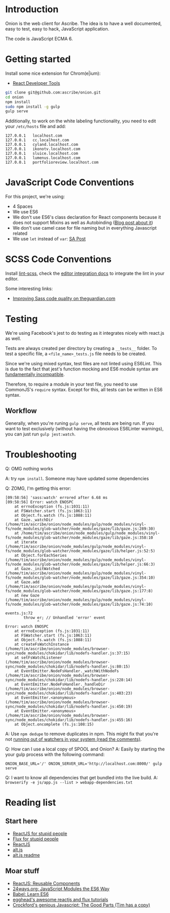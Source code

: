 Introduction
============

Onion is the web client for Ascribe. The idea is to have a well documented,
easy to test, easy to hack, JavaScript application.

The code is JavaScript ECMA 6.


Getting started
===============
Install some nice extension for Chrom(e|ium):

- [React Developer Tools](https://chrome.google.com/webstore/detail/react-developer-tools/fmkadmapgofadopljbjfkapdkoienihi)
  
```bash
git clone git@github.com:ascribe/onion.git
cd onion
npm install
sudo npm install -g gulp
gulp serve
```

Additionally, to work on the white labeling functionality, you need to edit your `/etc/hosts` file and add:

```
127.0.0.1   localhost.com
127.0.0.1   cc.localhost.com
127.0.0.1   cyland.localhost.com
127.0.0.1   ikonotv.localhost.com
127.0.0.1   sluice.localhost.com
127.0.0.1   lumenus.localhost.com
127.0.0.1   portfolioreview.localhost.com
```


JavaScript Code Conventions
===========================
For this project, we're using:

* 4 Spaces
* We use ES6
* We don't use ES6's class declaration for React components because it does not support Mixins as well as Autobinding ([Blog post about it](http://facebook.github.io/react/blog/2015/01/27/react-v0.13.0-beta-1.html#autobinding))
* We don't use camel case for file naming but in everything Javascript related
* We use `let` instead of `var`: [SA Post](http://stackoverflow.com/questions/762011/javascript-let-keyword-vs-var-keyword) 


SCSS Code Conventions
=====================
Install [lint-scss](https://github.com/brigade/scss-lint), check the [editor integration docs](https://github.com/brigade/scss-lint#editor-integration) to integrate the lint in your editor.

Some interesting links:
* [Improving Sass code quality on theguardian.com](https://www.theguardian.com/info/developer-blog/2014/may/13/improving-sass-code-quality-on-theguardiancom)


Testing
===============
We're using Facebook's jest to do testing as it integrates nicely with react.js as well.

Tests are always created per directory by creating a `__tests__` folder. To test a specific file, a `<file_name>_tests.js` file needs to be created.

Since we're using mixed syntax, test files are not linted using ES6Lint.
This is due to the fact that jest's function mocking and ES6 module syntax are [fundamentally incompatible](https://github.com/babel/babel-jest/issues/16).

Therefore, to require a module in your test file, you need to use CommonJS's `require` syntax. Except for this, all tests can be written in ES6 syntax.

## Workflow
Generally, when you're runing `gulp serve`, all tests are being run.
If you want to test exclusively (without having the obnoxious ES6Linter warnings), you can just run `gulp jest:watch`.


Troubleshooting
===============

Q: OMG nothing works

A: try `npm install`. Someone may have updated some dependencies

Q: ZOMG, I'm getting this error:
```
[09:58:56] 'sass:watch' errored after 6.68 ms
[09:58:56] Error: watch ENOSPC
    at errnoException (fs.js:1031:11)
    at FSWatcher.start (fs.js:1063:11)
    at Object.fs.watch (fs.js:1088:11)
    at Gaze._watchDir (/home/tim/ascribe/onion/node_modules/gulp/node_modules/vinyl-fs/node_modules/glob-watcher/node_modules/gaze/lib/gaze.js:289:30)
    at /home/tim/ascribe/onion/node_modules/gulp/node_modules/vinyl-fs/node_modules/glob-watcher/node_modules/gaze/lib/gaze.js:358:10
    at iterate (/home/tim/ascribe/onion/node_modules/gulp/node_modules/vinyl-fs/node_modules/glob-watcher/node_modules/gaze/lib/helper.js:52:5)
    at Object.forEachSeries (/home/tim/ascribe/onion/node_modules/gulp/node_modules/vinyl-fs/node_modules/glob-watcher/node_modules/gaze/lib/helper.js:66:3)
    at Gaze._initWatched (/home/tim/ascribe/onion/node_modules/gulp/node_modules/vinyl-fs/node_modules/glob-watcher/node_modules/gaze/lib/gaze.js:354:10)
    at Gaze.add (/home/tim/ascribe/onion/node_modules/gulp/node_modules/vinyl-fs/node_modules/glob-watcher/node_modules/gaze/lib/gaze.js:177:8)
    at new Gaze (/home/tim/ascribe/onion/node_modules/gulp/node_modules/vinyl-fs/node_modules/glob-watcher/node_modules/gaze/lib/gaze.js:74:10)

events.js:72
        throw er; // Unhandled 'error' event
              ^
Error: watch ENOSPC
    at errnoException (fs.js:1031:11)
    at FSWatcher.start (fs.js:1063:11)
    at Object.fs.watch (fs.js:1088:11)
    at createFsWatchInstance (/home/tim/ascribe/onion/node_modules/browser-sync/node_modules/chokidar/lib/nodefs-handler.js:37:15)
    at setFsWatchListener (/home/tim/ascribe/onion/node_modules/browser-sync/node_modules/chokidar/lib/nodefs-handler.js:80:15)
    at EventEmitter.NodeFsHandler._watchWithNodeFs (/home/tim/ascribe/onion/node_modules/browser-sync/node_modules/chokidar/lib/nodefs-handler.js:228:14)
    at EventEmitter.NodeFsHandler._handleDir (/home/tim/ascribe/onion/node_modules/browser-sync/node_modules/chokidar/lib/nodefs-handler.js:403:23)
    at EventEmitter.<anonymous> (/home/tim/ascribe/onion/node_modules/browser-sync/node_modules/chokidar/lib/nodefs-handler.js:450:19)
    at EventEmitter.<anonymous> (/home/tim/ascribe/onion/node_modules/browser-sync/node_modules/chokidar/lib/nodefs-handler.js:455:16)
    at Object.oncomplete (fs.js:108:15)

```
A: Use `npm dedupe` to remove duplicates in npm. This might fix that you're not [running out of watchers in your system (read the comments)](http://stackoverflow.com/a/17437601/1263876).

Q: How can I use a local copy of SPOOL and Onion?
A: Easily by starting the your gulp process with the following command:
```
ONION_BASE_URL='/' ONION_SERVER_URL='http://localhost.com:8000/' gulp serve
```

Q: I want to know all dependencies that get bundled into the live build.
A: ```browserify -e js/app.js --list > webapp-dependencies.txt```

Reading list
============

Start here
----------

- [ReactJS for stupid people](http://blog.andrewray.me/reactjs-for-stupid-people/)
- [Flux for stupid people](http://blog.andrewray.me/flux-for-stupid-people/)
- [ReactJS](https://facebook.github.io/react/)
- [alt.js](http://alt.js.org/)
- [alt.js readme](https://github.com/goatslacker/alt)


Moar stuff
----------

- [ReactJS: Reusable Components](https://facebook.github.io/react/docs/reusable-components.html#es6-classes)
- [24ways.org: JavaScript Modules the ES6 Way](http://24ways.org/2014/javascript-modules-the-es6-way/)
- [Babel: Learn ES6](https://babeljs.io/docs/learn-es6/)
- [egghead's awesome reactjs and flux tutorials](https://egghead.io/)
- [Crockford's genious Javascript: The Good Parts (Tim has a copy)](http://www.amazon.de/JavaScript-Parts-Working-Shallow-Grain/dp/0596517742)
